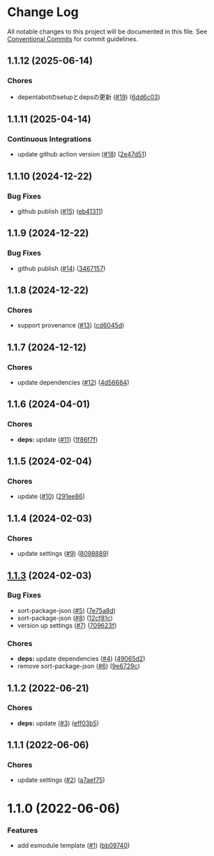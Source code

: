 # Change Log

All notable changes to this project will be documented in this file.
See [Conventional Commits](https://conventionalcommits.org) for commit guidelines.

<a name="1.1.12"></a>
## 1.1.12 (2025-06-14)


### Chores

* depentabotのsetupとdepsの更新 ([#19](https://github.com/Himenon/template-esm-js/issues/19)) ([6dd6c03](https://github.com/Himenon/template-esm-js/commit/6dd6c03))





<a name="1.1.11"></a>
## 1.1.11 (2025-04-14)


### Continuous Integrations

* update github action version ([#18](https://github.com/Himenon/template-esm-js/issues/18)) ([2e47d51](https://github.com/Himenon/template-esm-js/commit/2e47d51))





<a name="1.1.10"></a>
## 1.1.10 (2024-12-22)


### Bug Fixes

* github publish ([#15](https://github.com/Himenon/template-esm-js/issues/15)) ([eb41311](https://github.com/Himenon/template-esm-js/commit/eb41311))





<a name="1.1.9"></a>
## 1.1.9 (2024-12-22)


### Bug Fixes

* github publish ([#14](https://github.com/Himenon/template-esm-js/issues/14)) ([3467157](https://github.com/Himenon/template-esm-js/commit/3467157))





<a name="1.1.8"></a>
## 1.1.8 (2024-12-22)


### Chores

* support provenance ([#13](https://github.com/Himenon/template-esm-js/issues/13)) ([cd6045d](https://github.com/Himenon/template-esm-js/commit/cd6045d))





<a name="1.1.7"></a>
## 1.1.7 (2024-12-12)


### Chores

* update dependencies ([#12](https://github.com/Himenon/template-esm-js/issues/12)) ([4d56684](https://github.com/Himenon/template-esm-js/commit/4d56684))





<a name="1.1.6"></a>
## 1.1.6 (2024-04-01)


### Chores

* **deps:** update ([#11](https://github.com/Himenon/template-esm-js/issues/11)) ([1f86f7f](https://github.com/Himenon/template-esm-js/commit/1f86f7f))





<a name="1.1.5"></a>
## 1.1.5 (2024-02-04)


### Chores

* update ([#10](https://github.com/Himenon/template-esm-js/issues/10)) ([291ee86](https://github.com/Himenon/template-esm-js/commit/291ee86))





<a name="1.1.4"></a>
## 1.1.4 (2024-02-03)


### Chores

* update settings ([#9](https://github.com/Himenon/template-esm-js/issues/9)) ([8098889](https://github.com/Himenon/template-esm-js/commit/8098889))





<a name="1.1.3"></a>
## [1.1.3](https://github.com/Himenon/template-esm-js/compare/@himenon/template-esm-js@1.1.2...@himenon/template-esm-js@1.1.3) (2024-02-03)


### Bug Fixes

* sort-package-json ([#5](https://github.com/Himenon/template-esm-js/issues/5)) ([7e75a8d](https://github.com/Himenon/template-esm-js/commit/7e75a8d))
* sort-package-json ([#8](https://github.com/Himenon/template-esm-js/issues/8)) ([12cf81c](https://github.com/Himenon/template-esm-js/commit/12cf81c))
* version up settings ([#7](https://github.com/Himenon/template-esm-js/issues/7)) ([709623f](https://github.com/Himenon/template-esm-js/commit/709623f))


### Chores

* **deps:** update dependencies ([#4](https://github.com/Himenon/template-esm-js/issues/4)) ([49065d2](https://github.com/Himenon/template-esm-js/commit/49065d2))
* remove sort-package-json ([#6](https://github.com/Himenon/template-esm-js/issues/6)) ([9e6729c](https://github.com/Himenon/template-esm-js/commit/9e6729c))





<a name="1.1.2"></a>
## 1.1.2 (2022-06-21)


### Chores

* **deps:** update ([#3](https://github.com/Himenon/template-esm-js/issues/3)) ([eff03b5](https://github.com/Himenon/template-esm-js/commit/eff03b5))





<a name="1.1.1"></a>
## 1.1.1 (2022-06-06)


### Chores

* update settings ([#2](https://github.com/Himenon/template-esm-js/issues/2)) ([a7aef75](https://github.com/Himenon/template-esm-js/commit/a7aef75))





<a name="1.1.0"></a>

# 1.1.0 (2022-06-06)

### Features

- add esmodule template ([#1](https://github.com/Himenon/template-esm-js/issues/1)) ([bb09740](https://github.com/Himenon/template-esm-js/commit/bb09740))
